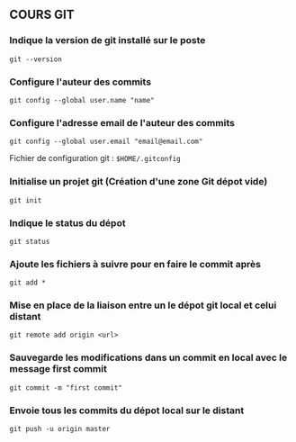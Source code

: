 ## COURS GIT

### Indique la version de git installé sur le poste
`git --version`

### Configure l'auteur des commits 
`git config --global user.name "name"`

### Configure l'adresse email de l'auteur des commits 
`git config --global user.email "email@email.com"`
	
Fichier de configuration git : `$HOME/.gitconfig`

### Initialise un projet git (Création d'une zone Git dépot vide)
`git init`

### Indique le status du dépot
`git status`

### Ajoute les fichiers à suivre pour en faire le commit après
`git add *`

### Mise en place de la liaison entre un le dépot git local et celui distant
`git remote add origin <url>`

### Sauvegarde les modifications dans un commit en local avec le message first commit
`git commit -m "first commit"`

### Envoie tous les commits du dépot local sur le distant
`git push -u origin master`
